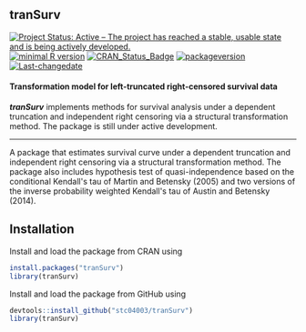 **tranSurv**
------------

[![Project Status: Active – The project has reached a stable, usable state and is being actively developed.](http://www.repostatus.org/badges/latest/active.svg)](http://www.repostatus.org/#active) [![minimal R version](https://img.shields.io/badge/R%3E%3D-3.4.0-6666ff.svg)](https://cran.r-project.org/) [![CRAN\_Status\_Badge](http://www.r-pkg.org/badges/version/tranSurv)](https://cran.r-project.org/package=tranSurv) [![packageversion](https://img.shields.io/badge/Package%20version-1.1.6-orange.svg?style=flat-square)](commits/master) [![Last-changedate](https://img.shields.io/badge/last%20change-2018--08--10-yellowgreen.svg)](/commits/master)

<!-- README.md is generated from README.Rmd. Please edit that file -->
#### Transformation model for left-truncated right-censored survival data

***tranSurv*** implements methods for survival analysis under a dependent truncation and independent right censoring via a structural transformation method. The package is still under active development.

------------------------------------------------------------------------

A package that estimates survival curve under a dependent truncation and independent right censoring via a structural transformation method. The package also includes hypothesis test of quasi-independence based on the conditional Kendall's tau of Martin and Betensky (2005) and two versions of the inverse probability weighted Kendall's tau of Austin and Betensky (2014).

Installation
------------

Install and load the package from CRAN using

``` r
install.packages("tranSurv")
library(tranSurv)
```

Install and load the package from GitHub using

``` r
devtools::install_github("stc04003/tranSurv")
library(tranSurv)
```
